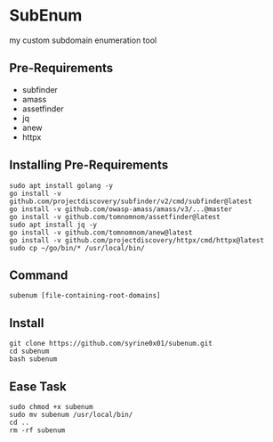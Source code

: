 # SubEnum

my custom subdomain enumeration tool

## Pre-Requirements
- subfinder
- amass
- assetfinder
- jq
- anew
- httpx

## Installing Pre-Requirements
```
sudo apt install golang -y
go install -v github.com/projectdiscovery/subfinder/v2/cmd/subfinder@latest
go install -v github.com/owasp-amass/amass/v3/...@master
go install -v github.com/tomnomnom/assetfinder@latest
sudo apt install jq -y
go install -v github.com/tomnomnom/anew@latest
go install -v github.com/projectdiscovery/httpx/cmd/httpx@latest
sudo cp ~/go/bin/* /usr/local/bin/
```

## Command
`subenum [file-containing-root-domains]`

## Install
```
git clone https://github.com/syrine0x01/subenum.git
cd subenum
bash subenum
```

## Ease Task
```
sudo chmod +x subenum
sudo mv subenum /usr/local/bin/
cd ..
rm -rf subenum
```
